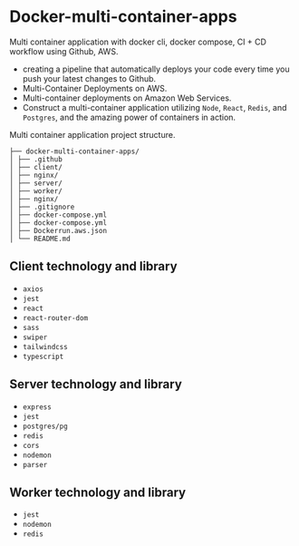 # Docker-multi-container-apps

Multi container application with docker cli, docker compose, CI + CD workflow using Github, AWS.

- creating a pipeline that automatically deploys your code every time you push your latest changes to Github.
- Multi-Container Deployments on AWS.
- Multi-container deployments on Amazon Web Services. 
- Construct a multi-container application utilizing `Node`, `React`, `Redis`, and `Postgres`, and the amazing power of containers in action.



Multi container application project structure.

```
├── docker-multi-container-apps/
│ ├── .github
│ ├── client/
│ ├── nginx/
│ ├── server/
│ ├── worker/
│ ├── nginx/
│ ├── .gitignore
│ ├── docker-compose.yml
│ ├── docker-compose.yml
│ ├── Dockerrun.aws.json
│ └── README.md
```

## Client technology and library

- `axios`
- `jest`
- `react`
- `react-router-dom`
- `sass`
- `swiper`
- `tailwindcss`
- `typescript`


## Server technology and library

- `express`
- `jest`
- `postgres/pg`
- `redis`
- `cors`
- `nodemon`
- `parser`


## Worker technology and library

- `jest`
- `nodemon`
- `redis`
